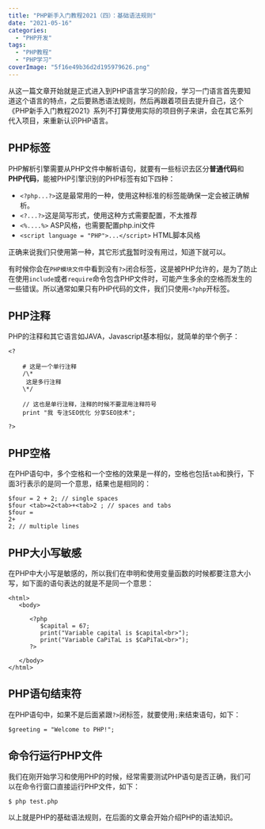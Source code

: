 ```yaml
---
title: "PHP新手入门教程2021（四）：基础语法规则"
date: "2021-05-16"
categories: 
  - "PHP开发"
tags: 
  - "PHP教程"
  - "PHP学习"
coverImage: "5f16e49b36d2d195979626.png"
---
```


从这一篇文章开始就是正式进入到PHP语言学习的阶段，学习一门语言首先要知道这个语言的特点，之后要熟悉语法规则，然后再跟着项目去提升自己，这个《PHP新手入门教程2021》系列不打算使用实际的项目例子来讲，会在其它系列代入项目，来重新认识PHP语言。

## PHP标签

PHP解析引擎需要从PHP文件中解析语句，就要有一些标识去区分**普通代码**和**PHP代码**，能被PHP引擎识别的PHP标签有如下四种：

- `<?php...?>`这是最常用的一种，使用这种标准的标签能确保一定会被正确解析。
- `<?...?>`这是简写形式，使用这种方式需要配置，不太推荐
- `<%....%>` ASP风格，也需要配置php.ini文件
- `<script language = "PHP">...</script>` HTML脚本风格

正确来说我们只使用第一种，其它形式[我](https://www.helloyu.top/)暂时没有用过，知道下就可以。

有时候你会在`PHP模块文件`中看到没有`?>`闭合标签，这是被PHP允许的，是为了防止在使用`include`或者`require`命令包含PHP文件时，可能产生多余的空格而发生的一些错误。所以通常如果只有PHP代码的文件，我们只使用`<?php`开标签。

## PHP注释

PHP的注释和其它语言如JAVA，Javascript基本相似，就简单的举个例子：
```
<? 

    # 这是一个单行注释 
    /\* 
     这是多行注释 
    \*/

    // 这也是单行注释，注释的时候不要混用注释符号 
    print "我 专注SEO优化 分享SEO技术"; 

?>
```
## PHP空格

在PHP语句中，多个空格和一个空格的效果是一样的，空格也包括`tab`和换行，下面3行表示的是同一个意思，结果也是相同的：
```
$four = 2 + 2; // single spaces
$four <tab>=2<tab>+<tab>2 ; // spaces and tabs
$four =
2+
2; // multiple lines
```
## PHP大小写敏感

在PHP中大小写是敏感的，所以我们在申明和使用变量函数的时候都要注意大小写，如下面的语句表达的就是不是同一个意思：
```
<html>
   <body>
      
      <?php
         $capital = 67;
         print("Variable capital is $capital<br>");
         print("Variable CaPiTaL is $CaPiTaL<br>");
      ?>
      
   </body>
</html>
```
## PHP语句结束符

在PHP语句中，如果不是后面紧跟`?>`闭标签，就要使用`;`来结束语句，如下：
```
$greeting = "Welcome to PHP!";
```
## 命令行运行PHP文件

我们在刚开始学习和使用PHP的时候，经常需要测试PHP语句是否正确，我们可以在命令行窗口直接运行PHP文件，如下：
```
$ php test.php
```
以上就是PHP的基础语法规则，在后面的文章会开始介绍PHP的语法知识。
